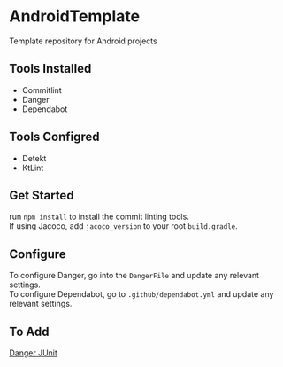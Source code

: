# AndroidTemplate
Template repository for Android projects

## Tools Installed
* Commitlint  
* Danger  
* Dependabot  

## Tools Configred
* Detekt  
* KtLint  

## Get Started
run `npm install` to install the commit linting tools.  
If using Jacoco, add `jacoco_version` to your root `build.gradle`.  

## Configure
To configure Danger, go into the `DangerFile` and update any relevant settings.  
To configure Dependabot, go to `.github/dependabot.yml` and update any relevant settings.

## To Add
[Danger JUnit](https://github.com/orta/danger-junit)  

